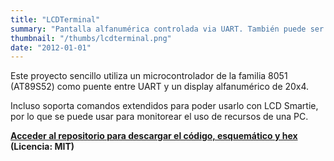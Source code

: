 ```yaml
---
title: "LCDTerminal"
summary: "Pantalla alfanumérica controlada via UART. También puede ser usada con LCD Smartie para monitorear el uso de recursos de una PC."
thumbnail: "/thumbs/lcdterminal.png"
date: "2012-01-01"
---
```


Este proyecto sencillo utiliza un microcontrolador de la familia 8051 (AT89S52) como puente entre UART y un display alfanumérico de 20x4.

Incluso soporta comandos extendidos para poder usarlo con LCD Smartie, por lo que se puede usar para monitorear el uso de recursos de una PC.

**[Acceder al repositorio para descargar el código, esquemático y hex](https://github.com/gzalo/lcdterminal/) (Licencia: MIT)**
